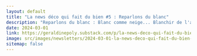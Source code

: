 ```yaml
---
layout: default
title: "La news déco qui fait du bien #5 : Reparlons du blanc"
description: "Reparlons du blanc : Blanc comme neige... Blanchir de l'argent... De but en blanc... donner carte blanche... Se faire des cheveux blancs... Cousu de fil blanc... Être connu comme le loup blanc. ..."
date: 2024-03-01
link: https://geraldinepoly.substack.com/p/la-news-deco-qui-fait-du-bien-5-reparlons
image: src/images/newsletters/2024-03-01-la-news-deco-qui-fait-du-bien-5-reparlons-du-blanc.jpg
sitemap: false
---
```

